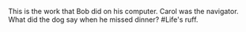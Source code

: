 This is the work that Bob did on his computer. Carol was the navigator. What did the dog say when he missed dinner? 
#Life's ruff. 